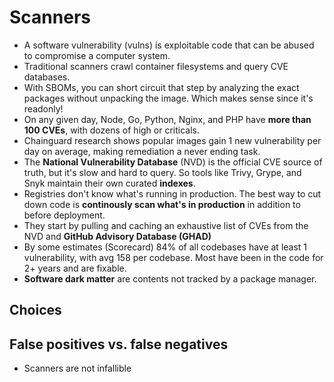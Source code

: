 # Scanners

- A software vulnerability (vulns) is exploitable code that can be abused to compromise a computer system.
- Traditional scanners crawl container filesystems and query CVE databases.
- With SBOMs, you can short circuit that step by analyzing the exact packages without unpacking the image. Which makes sense since it's readonly!
- On any given day, Node, Go, Python, Nginx, and PHP have **more than 100 CVEs**, with dozens of high or criticals.
- Chainguard research shows popular images gain 1 new vulnerability per day on average, making remediation a never ending task.
- The **National Vulnerability Database** (NVD) is the official CVE source of truth, but it's slow and hard to query. So tools like Trivy, Grype, and Snyk maintain their own curated **indexes**.
- Registries don't know what's running in production. The best way to cut down code is **continously scan what's in production** in addition to before deployment.
- They start by pulling and caching an exhaustive list of CVEs from the NVD and **GitHub Advisory Database (GHAD)**
- By some estimates (Scorecard) 84% of all codebases have at least 1 vulnerability, with avg 158 per codebase. Most have been in the code for 2+ years and are fixable.
- **Software dark matter** are contents not tracked by a package manager.

## Choices

## False positives vs. false negatives

- Scanners are not infallible